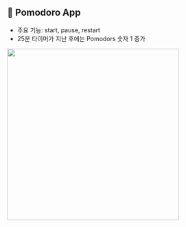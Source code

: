 ## 📱 Pomodoro App
* 주요 기능: start, pause, restart
* 25분 타이머가 지난 후에는 Pomodors 숫자 1 증가
  <br>
<img width = 400, src = "https://github.com/YeoJiSu/Dart-Flutter-study-blog/assets/76769044/40b0315c-5408-4706-b3fb-3ceeb5a7f7b9"/>
